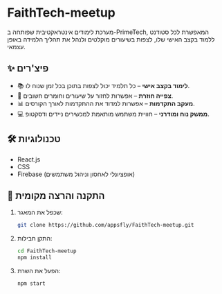 # FaithTech-meetup

מערכת לימודים אינטראקטיבית שפותחה ב-PrimeTech, המאפשרת לכל סטודנט ללמוד בקצב האישי שלו, לצפות בשיעורים מוקלטים ולנהל את תהליך הלמידה באופן עצמאי.

## ✨ פיצ'רים
- 📚 **לימוד בקצב אישי** – כל תלמיד יכול לצפות בתוכן בכל זמן שנוח לו.  
- 🎥 **צפייה חוזרת** – אפשרות לחזור על שיעורים וחומרים חשובים.  
- 📊 **מעקב התקדמות** – אפשרות למדוד את ההתקדמות לאורך הקורסים.  
- 💻 **ממשק נוח ומודרני** – חוויית משתמש מותאמת למכשירים ניידים ודסקטופ.  

## 🛠️ טכנולוגיות
- React.js  
- CSS  
- Firebase (אופציונלי לאחסון וניהול משתמשים)  

## 🚀 התקנה והרצה מקומית

1. שכפל את המאגר:
   ```bash
   git clone https://github.com/appsfly/FaithTech-meetup.git


2. התקן חבילות:

   ```bash
   cd FaithTech-meetup
   npm install

3. הפעל את השרת:

   ```bash
   npm start





